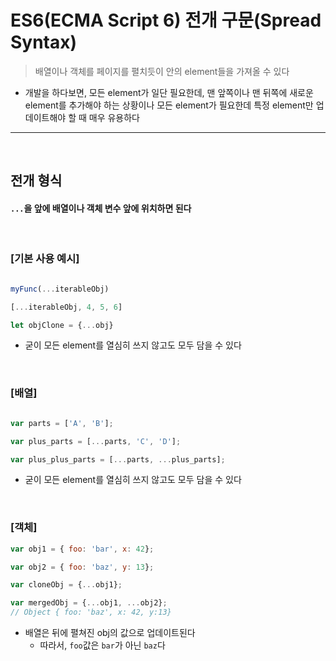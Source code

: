# ES6(ECMA Script 6) 전개 구문(Spread Syntax)
> 배열이나 객체를 페이지를 펼치듯이 안의 element들을 가져올 수 있다
* 개발을 하다보면, 모든 element가 일단 필요한데, 맨 앞쪽이나 맨 뒤쪽에 새로운 element를 추가해야 하는 상황이나 모든 element가 필요한데 특정 element만 업데이트해야 할 때 매우 유용하다

<hr>
<br>

## 전개 형식

#### ```...```을 앞에 배열이나 객체 변수 앞에 위치하면 된다

<br>

### [기본 사용 예시]
```javascript

myFunc(...iterableObj)

[...iterableObj, 4, 5, 6]

let objClone = {...obj}
```
* 굳이 모든 element를 열심히 쓰지 않고도 모두 담을 수 있다

<br>

### [배열]
```javascript

var parts = ['A', 'B'];

var plus_parts = [...parts, 'C', 'D'];

var plus_plus_parts = [...parts, ...plus_parts];

```
* 굳이 모든 element를 열심히 쓰지 않고도 모두 담을 수 있다

<br>

### [객체]
```javascript
var obj1 = { foo: 'bar', x: 42};

var obj2 = { foo: 'baz', y: 13};

var cloneObj = {...obj1};

var mergedObj = {...obj1, ...obj2};
// Object { foo: 'baz', x: 42, y:13}
```
* 배열은 뒤에 펼쳐진 obj의 값으로 업데이트된다
  * 따라서, ```foo```값은 ```bar```가 아닌 ```baz```다
